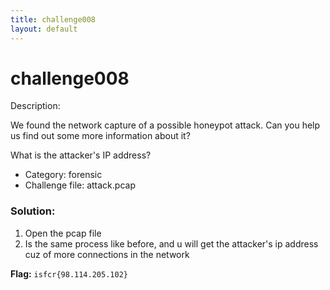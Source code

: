 ```yaml
---
title: challenge008
layout: default
---
```


# challenge008

Description: 

We found the network capture of a possible honeypot attack. Can you help us find out some more information about it?

What is the attacker's IP address?

- Category: forensic
- Challenge file: attack.pcap

### Solution:

1. Open the pcap file
2. Is the same process like before, and u will get the attacker's ip address cuz of more connections in the network

**Flag:** `isfcr{98.114.205.102}`


